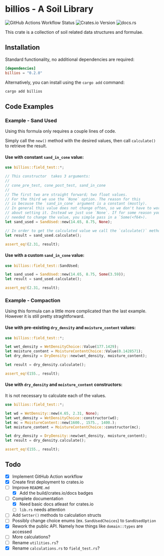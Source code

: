 # billios - A Soil Library

![GitHub Actions Workflow Status](https://img.shields.io/github/actions/workflow/status/travisbaars/billios/integrate.yml?branch=main&logo=github)
![Crates.io Version](https://img.shields.io/crates/v/billios)
![docs.rs](https://img.shields.io/docsrs/billios)

This crate is a collection of soil related data structures and formulae.

## Installation

Standard functionality, no additional dependencies are required:

```toml
[dependencies]
billios = "0.2.0"
```

Alternatively, you can install using the `cargo add` command:

```bash
cargo add billios
```

## Code Examples

### Example - Sand Used

Using this formula only requires a couple lines of code.

Simply call the `new()` method with the desired values, then call `calculate()` to retrieve the result.

#### Use with constant `sand_in_cone` value:

```rust
use billios::field_test::*;

// This constructor  takes 3 arguments:
//
// cone_pre_test, cone_post_test, sand_in_cone
//
// The first two are straight forward; two float values.
// For the third we use the `None` option. The reason for this
// is becouse the `sand_in_cone` argument is a constant (mostly).
// In general this value does not change often, so we don't have to worry
// about setting it. Instead we just use `None`. If for some reason you
// needed to change the value, you simple pass in a `Some(<f64>).
let sand_used = SandUsed::new(14.65, 8.75, None);

// In order to get the calculated value we call the `calculate()` method:
let result = sand_used.calculate();

assert_eq!(2.31, result);
```

#### Use with a custom `sand_in_cone` value:

```rust
use billios::field_test::SandUsed;

let sand_used = SandUsed::new(14.65, 8.75, Some(3.59));
let result = sand_used.calculate();

assert_eq!(2.31, result);
```

### Example - Compaction

Using this formula can a little more complicated than the last example. However it is still pretty straghtforward.

#### Use with pre-existing `dry_density` and `moisture_content` values:

```rust
use billios::field_test::*;

let wet_density = WetDensityChoice::Value(177.1429);
let moisture_content = MoistureContentChoice::Value(0.1428571);
let dry_density = DryDensity::new(wet_density, moisture_content);

let result = dry_density.calculate();

assert_eq!(155., result);
```

#### Use with `dry_density` and `moisture_content` constructors:

It is not necessary to calculate each of the values.

```rust
use billios::field_test::*;

let wd = WetDensity::new(4.65, 2.31, None);
let wet_density = WetDensityChoice::constructor(wd);
let mc = MoistureContent::new(1600., 1575., 1400.);
let moisture_content = MoistureContentChoice::constructor(mc);

let dry_density = DryDensity::new(wet_density, moisture_content);
let result = dry_density.calculate();

assert_eq!(155., result);
```

## Todo

- [x] Implement GitHub Action workflow
- [x] Create first deployment to crates.io
- [ ] Improve `README.md`
  - [x] Add the build/crates.io/docs badges
- [ ] Complete documentation
  - [x] Need basic docs atleast for crates.io
  - [ ] `lib.rs` needs attention
- [ ] Add `Setter()` methods to calculation structs
- [ ] Possibly change choice enums (ex. `SandUsedChoices`) to `SandUsedOption`
- [x] Rework the public API. Namely how things like `domain::types` are accessed
- [ ] More calculations?
- [ ] Rename `utilities.rs`?
- [x] Rename `calculations.rs` to `field_test.rs`?